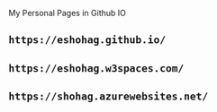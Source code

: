 My Personal Pages in Github IO

## `https://eshohag.github.io/`
## `https://eshohag.w3spaces.com/`
## `https://shohag.azurewebsites.net/`
